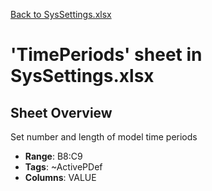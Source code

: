 [Back to SysSettings.xlsx](README.md)

# 'TimePeriods' sheet in SysSettings.xlsx

## Sheet Overview

Set number and length of model time periods

- **Range**: B8:C9
- **Tags**: ~ActivePDef
- **Columns**: VALUE

